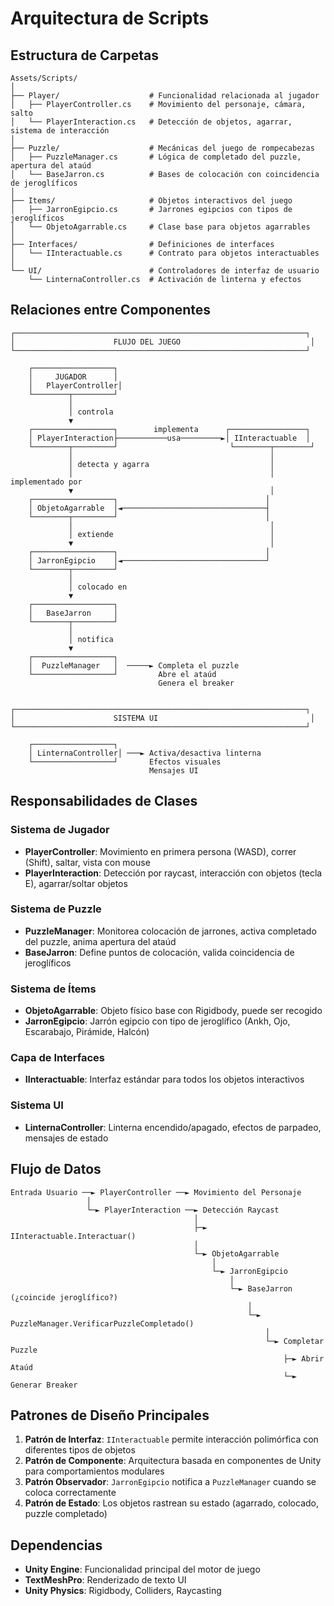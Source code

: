 # Arquitectura de Scripts

## Estructura de Carpetas

```
Assets/Scripts/
│
├── Player/                    # Funcionalidad relacionada al jugador
│   ├── PlayerController.cs    # Movimiento del personaje, cámara, salto
│   └── PlayerInteraction.cs   # Detección de objetos, agarrar, sistema de interacción
│
├── Puzzle/                    # Mecánicas del juego de rompecabezas
│   ├── PuzzleManager.cs       # Lógica de completado del puzzle, apertura del ataúd
│   └── BaseJarron.cs          # Bases de colocación con coincidencia de jeroglíficos
│
├── Items/                     # Objetos interactivos del juego
│   ├── JarronEgipcio.cs       # Jarrones egipcios con tipos de jeroglíficos
│   └── ObjetoAgarrable.cs     # Clase base para objetos agarrables
│
├── Interfaces/                # Definiciones de interfaces
│   └── IInteractuable.cs      # Contrato para objetos interactuables
│
└── UI/                        # Controladores de interfaz de usuario
    └── LinternaController.cs  # Activación de linterna y efectos
```

## Relaciones entre Componentes

```
┌─────────────────────────────────────────────────────────────────┐
│                      FLUJO DEL JUEGO                             │
└─────────────────────────────────────────────────────────────────┘

    ┌──────────────────┐
    │     JUGADOR      │
    │   PlayerController│
    └────────┬─────────┘
             │
             │ controla
             ▼
    ┌──────────────────┐        implementa      ┌─────────────────┐
    │ PlayerInteraction├───────────usa─────────►│ IInteractuable  │
    └────────┬─────────┘                         └────────┬────────┘
             │                                            │
             │ detecta y agarra                           │
             │                                            │ implementado por
             ▼                                            │
    ┌──────────────────┐                                 │
    │ ObjetoAgarrable  │◄────────────────────────────────┤
    └────────┬─────────┘                                 │
             │                                            │
             │ extiende                                   │
             ▼                                            │
    ┌──────────────────┐                                 │
    │ JarronEgipcio    │◄────────────────────────────────┘
    └────────┬─────────┘
             │
             │ colocado en
             ▼
    ┌──────────────────┐
    │   BaseJarron     │
    └────────┬─────────┘
             │
             │ notifica
             ▼
    ┌──────────────────┐
    │  PuzzleManager   │  ─────► Completa el puzzle
    └──────────────────┘         Abre el ataúd
                                 Genera el breaker


┌─────────────────────────────────────────────────────────────────┐
│                      SISTEMA UI                                  │
└─────────────────────────────────────────────────────────────────┘

    ┌──────────────────┐
    │ LinternaController│ ───► Activa/desactiva linterna
    └──────────────────┘       Efectos visuales
                               Mensajes UI
```

## Responsabilidades de Clases

### Sistema de Jugador
- **PlayerController**: Movimiento en primera persona (WASD), correr (Shift), saltar, vista con mouse
- **PlayerInteraction**: Detección por raycast, interacción con objetos (tecla E), agarrar/soltar objetos

### Sistema de Puzzle
- **PuzzleManager**: Monitorea colocación de jarrones, activa completado del puzzle, anima apertura del ataúd
- **BaseJarron**: Define puntos de colocación, valida coincidencia de jeroglíficos

### Sistema de Ítems
- **ObjetoAgarrable**: Objeto físico base con Rigidbody, puede ser recogido
- **JarronEgipcio**: Jarrón egipcio con tipo de jeroglífico (Ankh, Ojo, Escarabajo, Pirámide, Halcón)

### Capa de Interfaces
- **IInteractuable**: Interfaz estándar para todos los objetos interactivos

### Sistema UI
- **LinternaController**: Linterna encendido/apagado, efectos de parpadeo, mensajes de estado

## Flujo de Datos

```
Entrada Usuario ──► PlayerController ──► Movimiento del Personaje
                 │
                 └─► PlayerInteraction ──► Detección Raycast
                                         │
                                         ├─► IInteractuable.Interactuar()
                                         │
                                         └─► ObjetoAgarrable
                                             │
                                             └─► JarronEgipcio
                                                 │
                                                 └─► BaseJarron (¿coincide jeroglífico?)
                                                     │
                                                     └─► PuzzleManager.VerificarPuzzleCompletado()
                                                         │
                                                         └─► Completar Puzzle
                                                             ├─► Abrir Ataúd
                                                             └─► Generar Breaker
```

## Patrones de Diseño Principales

1. **Patrón de Interfaz**: `IInteractuable` permite interacción polimórfica con diferentes tipos de objetos
2. **Patrón de Componente**: Arquitectura basada en componentes de Unity para comportamientos modulares
3. **Patrón Observador**: `JarronEgipcio` notifica a `PuzzleManager` cuando se coloca correctamente
4. **Patrón de Estado**: Los objetos rastrean su estado (agarrado, colocado, puzzle completado)

## Dependencias

- **Unity Engine**: Funcionalidad principal del motor de juego
- **TextMeshPro**: Renderizado de texto UI
- **Unity Physics**: Rigidbody, Colliders, Raycasting
